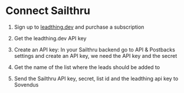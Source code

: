 # Connect Sailthru

1. Sign up to [leadthing.dev](https://leadthing.dev) and purchase a subscription

2. Get the leadthing.dev API key

3. Create an API key: In your Sailthru backend go to API & Postbacks settings and create an API key, we need the API key and the secret

4. Get the name of the list where the leads should be added to

5. Send the Sailthru API key, secret, list id and the leadthing api key to Sovendus